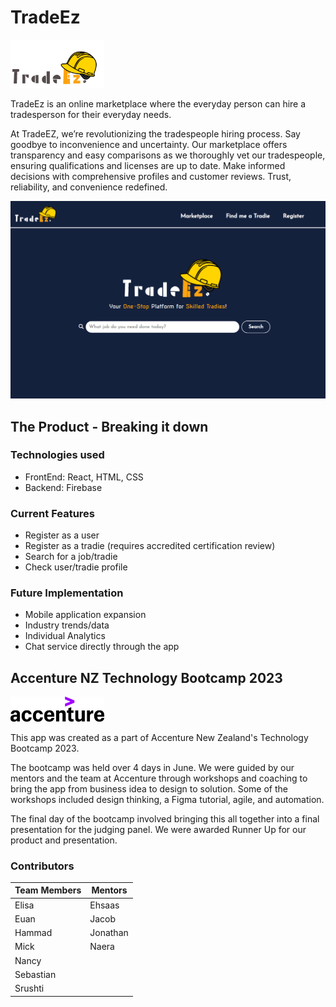 # TradeEz

<img src="frontend\src\assets\TradeEz-logo-dark.png" alt="TradeEz-logo" width="150">

TradeEz is an online marketplace where the everyday person can hire a tradesperson for their everyday needs.

At TradeEZ, we’re revolutionizing the tradespeople hiring process. Say goodbye to inconvenience and uncertainty. Our marketplace offers transparency and easy comparisons as we thoroughly vet our tradespeople, ensuring qualifications and licenses are up to date. Make informed decisions with comprehensive profiles and customer reviews. Trust, reliability, and convenience redefined.

<!-- Check it out [here](https://nancywu45.github.io/TradeEz/)! -->

<img src="frontend\src\assets\home-page.png" alt="TradeEz-home-page">

## The Product - Breaking it down

### Technologies used

- FrontEnd: React, HTML, CSS
- Backend: Firebase

### Current Features

- Register as a user
- Register as a tradie (requires accredited certification review)
- Search for a job/tradie
- Check user/tradie profile

### Future Implementation

- Mobile application expansion
- Industry trends/data
- Individual Analytics
- Chat service directly through the app

## Accenture NZ Technology Bootcamp 2023

<img src="frontend\src\assets\Accenture-black-logo.png" alt="Accenture-logo" width="150"/>

This app was created as a part of Accenture New Zealand's Technology Bootcamp 2023.

The bootcamp was held over 4 days in June. We were guided by our mentors and the team at Accenture through workshops and coaching to bring the app from business idea to design to solution. Some of the workshops included design thinking, a Figma tutorial, agile, and automation.

The final day of the bootcamp involved bringing this all together into a final presentation for the judging panel. We were awarded Runner Up for our product and presentation.

### Contributors

| Team Members | Mentors  |
| ------------ | -------- |
| Elisa        | Ehsaas   |
| Euan         | Jacob    |
| Hammad       | Jonathan |
| Mick         | Naera    |
| Nancy        |
| Sebastian    |
| Srushti      |
